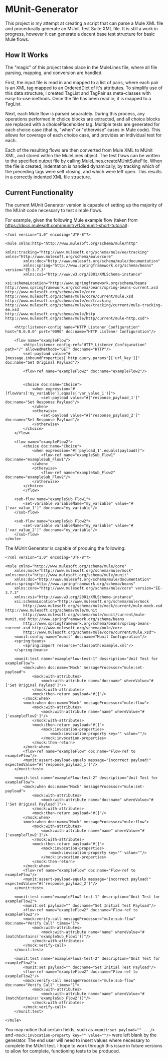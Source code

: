 # MUnit-Generator
This project is my attempt at creating a script that can parse a Mule XML file and procedurally generate an MUnit Test Suite XML file. It is still a work in progress, however it can generate a decent base test structure for basic Mule flows.

## How It Works
The "magic" of this project takes place in the MuleLines file, where all file parsing, mapping, and conversion are handled. 

First, the input file is read in and mapped to a list of pairs, where each pair is an XML tag mapped to an OrderedDict of it's attributes. To simplify use of this data structure, I created TagList and TagPair as meta-classes with easy-to-use methods. Once the file has been read in, it is mapped to a TagList.

Next, each Mule flow is parsed separately. During this process, any operations performed in choice blocks are extracted, and all choice blocks are replaced with a choicePlaceholder tag. Multiple tests are generated for each choice case (that is, "when" or "otherwise" cases in Mule code). This allows for coverage of each choice case, and provides an individual test for each. 

Each of the resulting flows are then converted from Mule XML to MUnit XML, and stored within the MuleLines object. The test flows can be written to the specified output file by calling MuleLines.createMUnitSuiteFile. When the file is created, indentation is handled dynamically, by tracking which of the preceding tags were self closing, and which were left open.  This results in a correctly indented XML file structure.

## Current Functionality
The current MUnit Generator version is capable of setting up the majority of the MUnit code necessary to test simple flows.

For example, given the following Mule example flow (taken from https://docs.mulesoft.com/munit/v/1.3/munit-short-tutorial):
```
<?xml version="1.0" encoding="UTF-8"?>

<mule xmlns:http="http://www.mulesoft.org/schema/mule/http"
        xmlns:tracking="http://www.mulesoft.org/schema/mule/ee/tracking" xmlns="http://www.mulesoft.org/schema/mule/core"
        xmlns:doc="http://www.mulesoft.org/schema/mule/documentation"
        xmlns:spring="http://www.springframework.org/schema/beans" version="EE-3.7.3"
        xmlns:xsi="http://www.w3.org/2001/XMLSchema-instance"
        xsi:schemaLocation="http://www.springframework.org/schema/beans http://www.springframework.org/schema/beans/spring-beans-current.xsd
http://www.mulesoft.org/schema/mule/core http://www.mulesoft.org/schema/mule/core/current/mule.xsd
http://www.mulesoft.org/schema/mule/ee/tracking http://www.mulesoft.org/schema/mule/ee/tracking/current/mule-tracking-ee.xsd
http://www.mulesoft.org/schema/mule/http http://www.mulesoft.org/schema/mule/http/current/mule-http.xsd">

    <http:listener-config name="HTTP_Listener_Configuration" host="0.0.0.0" port="9090" doc:name="HTTP Listener Configuration"/>

    <flow name="exampleFlow">
        <http:listener config-ref="HTTP_Listener_Configuration" path="/" allowedMethods="GET" doc:name="HTTP"/>
        <set-payload value="#[message.inboundProperties['http.query.params']['url_key']]" doc:name="Set Original Payload"/>

        <flow-ref name="exampleFlow2" doc:name="exampleFlow2"/>


        <choice doc:name="Choice">
            <when expression="#[flowVars['my_variable'].equals('var_value_1')]">
                <set-payload value="#['response_payload_1']" doc:name="Set Response Payload"/>
            </when>
            <otherwise>
                <set-payload value="#['response_payload_2']" doc:name="Set Response Payload"/>
            </otherwise>
        </choice>
    </flow>

    <flow name="exampleFlow2">
        <choice doc:name="Choice">
            <when expression="#['payload_1'.equals(payload)]">
                <flow-ref name="exampleSub_Flow1" doc:name="exampleSub_Flow1"/>
            </when>
            <otherwise>
                <flow-ref name="exampleSub_Flow2" doc:name="exampleSub_Flow2"/>
            </otherwise>
        </choice>
        </flow>

    <sub-flow name="exampleSub_Flow1">
        <set-variable variableName="my_variable" value="#['var_value_1']" doc:name="my_variable"/>
    </sub-flow>

    <sub-flow name="exampleSub_Flow2">
        <set-variable variableName="my_variable" value="#['var_value_2']" doc:name="my_variable"/>
    </sub-flow>
</mule>
```

The MUnit Generator is capable of produing the following:
```
<?xml version="1.0" encoding="UTF-8"?>

<mule xmlns="http://www.mulesoft.org/schema/mule/core" 
	xmlns:mock="http://www.mulesoft.org/schema/mule/mock" xmlns:munit="http://www.mulesoft.org/schema/mule/munit" 
	xmlns:doc="http://www.mulesoft.org/schema/mule/documentation" xmlns:spring="http://www.springframework.org/schema/beans" 
	xmlns:core="http://www.mulesoft.org/schema/mule/core" version="EE-3.7.3" 
	xmlns:xsi="http://www.w3.org/2001/XMLSchema-instance" 
	xsi:schemaLocation="http://www.mulesoft.org/schema/mule/mock 
        http://www.mulesoft.org/schema/mule/mock/current/mule-mock.xsd http://www.mulesoft.org/schema/mule/munit 
        http://www.mulesoft.org/schema/mule/munit/current/mule-munit.xsd http://www.springframework.org/schema/beans 
        http://www.springframework.org/schema/beans/spring-beans-current.xsd http://www.mulesoft.org/schema/mule/core 
        http://www.mulesoft.org/schema/mule/core/current/mule.xsd">
	<munit:config name="munit" doc:name="Munit Configuration"/>
	<spring:beans>
		<spring:import resource="classpath:example.xml"/>
	</spring:beans>

	<munit:test name="exampleFlow-test-1" description="Unit Test for exampleFlow">
		<mock:when doc:name="Mock" messageProcessor="mule:set-payload">
			<mock:with-attributes>
				<mock:with-attribute name="doc:name" whereValue="#['Set Original Payload']"/>
			</mock:with-attributes>
			<mock:then-return payload="#[]"/>
		</mock:when>
		<mock:when doc:name="Mock" messageProcessor="mule:flow">
			<mock:with-attributes>
				<mock:with-attribute name="name" whereValue="#['exampleFlow2']"/>
			</mock:with-attributes>
			<mock:then-return payload="#[]">
				<mock:invocation-properties>
					<mock:invocation-property key="" value=""/>
				</mock:invocation-properties>
			</mock:then-return>
		</mock:when>
		<flow-ref name="exampleFlow" doc:name="Flow-ref to exampleFlow"/>
		<munit:assert-payload-equals message="Incorrect payload!" expectedValue="#['response_payload_1']"/>
	</munit:test>

	<munit:test name="exampleFlow-test-2" description="Unit Test for exampleFlow">
		<mock:when doc:name="Mock" messageProcessor="mule:set-payload">
			<mock:with-attributes>
				<mock:with-attribute name="doc:name" whereValue="#['Set Original Payload']"/>
			</mock:with-attributes>
			<mock:then-return payload="#[]"/>
		</mock:when>
		<mock:when doc:name="Mock" messageProcessor="mule:flow">
			<mock:with-attributes>
				<mock:with-attribute name="name" whereValue="#['exampleFlow2']"/>
			</mock:with-attributes>
			<mock:then-return payload="#[]">
				<mock:invocation-properties>
					<mock:invocation-property key="" value=""/>
				</mock:invocation-properties>
			</mock:then-return>
		</mock:when>
		<flow-ref name="exampleFlow" doc:name="Flow-ref to exampleFlow"/>
		<munit:assert-payload-equals message="Incorrect payload!" expectedValue="#['response_payload_2']"/>
	</munit:test>

	<munit:test name="exampleFlow2-test-1" description="Unit Test for exampleFlow2">
		<munit:set payload="" doc:name="Set Initial Test Payload"/>
		<flow-ref name="exampleFlow2" doc:name="Flow-ref to exampleFlow2"/>
		<mock:verify-call messageProcessor="mule:sub-flow" doc:name="Verify Call" times="1">
			<mock:with-attributes>
				<mock:with-attribute name="name" whereValue="#[matchContains('exampleSub_Flow1')]"/>
			</mock:with-attributes>
		</mock:verify-call>
	</munit:test>

	<munit:test name="exampleFlow2-test-2" description="Unit Test for exampleFlow2">
		<munit:set payload="" doc:name="Set Initial Test Payload"/>
		<flow-ref name="exampleFlow2" doc:name="Flow-ref to exampleFlow2"/>
		<mock:verify-call messageProcessor="mule:sub-flow" doc:name="Verify Call" times="1">
			<mock:with-attributes>
				<mock:with-attribute name="name" whereValue="#[matchContains('exampleSub_Flow2')]"/>
			</mock:with-attributes>
		</mock:verify-call>
	</munit:test>

</mule>
```

You may notice that certain fields, such as ```<munit:set payload="" .../>``` and ```<mock:invocation-property key="" value=""/>``` were left blank by the generator. The end user will need to insert values where necessary to complete the MUnit test. I hope to work through this issue in future versions to allow for complete, functioning tests to be produced.
